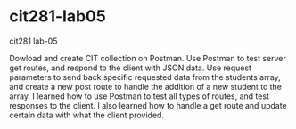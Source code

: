 # cit281-lab05
cit281 lab-05
<p>Dowload and create CIT collection on Postman. Use Postman to test server get routes, and respond to the client with JSON data. Use request parameters to send back specific requested data from the students array, and create a new post route to handle the addition of a new student to the array. I learned how to use Postman to test all types of routes, and test responses to the client. I also learned how to handle a get route and update certain data with what the client provided.</p>
